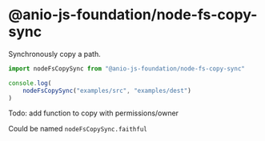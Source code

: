 # @anio-js-foundation/node-fs-copy-sync

Synchronously copy a path.

```js
import nodeFsCopySync from "@anio-js-foundation/node-fs-copy-sync"

console.log(
	nodeFsCopySync("examples/src", "examples/dest")
)
```

Todo: add function to copy with permissions/owner 

Could be named `nodeFsCopySync.faithful`
